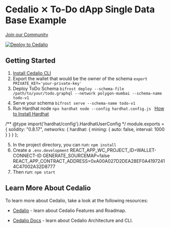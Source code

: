 # Cedalio ⨯ To-Do dApp Single Data Base Example

[Join our Community](https://discord.gg/kSdhmb9UUT)

[![Deploy to Cedalio](https://cedalio.com/images/deploy%20Schema%20button.png)](https://docs.cedalio.com/quickstart/getting-started/download-cli#download-and-install-cli)
</br>

## Getting Started

1. [Install Cedalio CLI](https://docs.cedalio.com/quickstart/getting-started/download-cli#download-and-install-cli)
2. Export the wallet that would be the owner of the schema `export PRIVATE_KEY='your-private-key'`
3. Deploy ToDo Schema `bifrost deploy --schema-file /path/to/your/todo.graphql --network polygon-mumbai --schema-name todo-v1`
4. Serve your schema `bifrost serve --schema-name todo-v1`
5. Run Hardhat node `npx hardhat node --config hardhat.config.js ` [How to Install Hardhat](https://docs.cedalio.com/quickstart/deploy-to-networks/deploy-locally-using-hardhat#deploy-your-graphql-schema-locally-using-hardhat)

/** @type import('hardhat/config').HardhatUserConfig */
module.exports = {
  solidity: "0.8.17",
  networks: {
    hardhat: {
      mining: {
        auto: false,
        interval: 1000
      }
    }
  }
};

5. In the project directory, you can run: `npm install`
6. Create a `.env.development`
REACT_APP_WC_PROJECT_ID=WALLET-CONNECT-ID
GENERATE_SOURCEMAP=false
REACT_APP_CONTRACT_ADDRESS=0xA00A027D2DEA28EF0A41972414C47002A32D8777
6. Then run: `npm start`

## Learn More About Cedalio

To learn more about Cedalio, take a look at the following resources:

- [Cedalio](https://cedalio.com/) - learn about Cedalio Features and Roadmap.

- [Cedalio Docs](https://docs.cedalio.com/) - learn about Cedalio Architecture and CLI.

